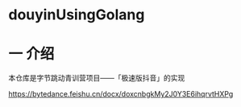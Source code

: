 # douyinUsingGolang

# 一 介绍

本仓库是字节跳动青训营项目——「极速版抖音」的实现

https://bytedance.feishu.cn/docx/doxcnbgkMy2J0Y3E6ihqrvtHXPg







